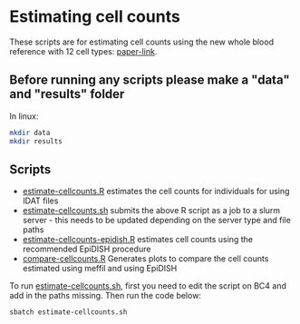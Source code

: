 # Estimating cell counts

These scripts are for estimating cell counts using the new whole blood reference with 12 cell types: [paper-link](https://www.nature.com/articles/s41467-021-27864-7). 

## Before running any scripts please make a "data" and "results" folder

In linux:

``` bash
mkdir data
mkdir results
```

## Scripts

* [estimate-cellcounts.R](scripts/estimate-cellcounts.R) estimates the cell counts for individuals for using IDAT files
* [estimate-cellcounts.sh](scripts/estimate-cellcounts.sh) submits the above R script as a job to a slurm server - this needs to be updated depending on the server type and file paths
* [estimate-cellcounts-epidish.R](scripts/estimate-cellcounts-epidish.R) estimates cell counts using the recommended EpiDISH procedure
* [compare-cellcounts.R](compare-cellcounts.R) Generates plots to compare the cell counts estimated using meffil and using EpiDISH

To run [estimate-cellcounts.sh](scripts/extract-cellcounts.sh), first you need to edit the script on BC4 and add in the paths missing. Then run the code below:

``` bash
sbatch estimate-cellcounts.sh
```

